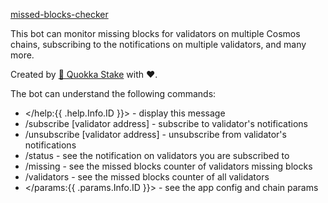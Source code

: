 [missed-blocks-checker](https://github.com/QuokkaStake/missed-blocks-checker)

This bot can monitor missing blocks for validators on multiple Cosmos chains,
subscribing to the notifications on multiple validators, and many more.

Created by [🐹 Quokka Stake](https://quokkastake.io) with ❤️.

The bot can understand the following commands:
- </help:{{ .help.Info.ID }}> - display this message
- /subscribe [validator address] - subscribe to validator's notifications
- /unsubscribe [validator address] - unsubscribe from validator's notifications
- /status - see the notification on validators you are subscribed to
- /missing - see the missed blocks counter of validators missing blocks
- /validators - see the missed blocks counter of all validators
- </params:{{ .params.Info.ID }}> - see the app config and chain params
